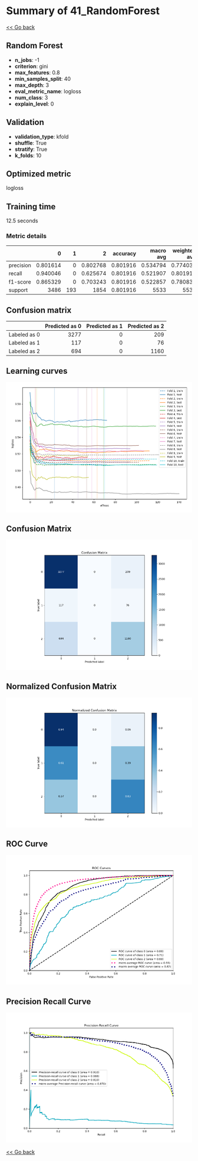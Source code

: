 # Summary of 41_RandomForest

[<< Go back](../README.md)


## Random Forest
- **n_jobs**: -1
- **criterion**: gini
- **max_features**: 0.8
- **min_samples_split**: 40
- **max_depth**: 3
- **eval_metric_name**: logloss
- **num_class**: 3
- **explain_level**: 0

## Validation
 - **validation_type**: kfold
 - **shuffle**: True
 - **stratify**: True
 - **k_folds**: 10

## Optimized metric
logloss

## Training time

12.5 seconds

### Metric details
|           |           0 |   1 |           2 |   accuracy |   macro avg |   weighted avg |   logloss |
|:----------|------------:|----:|------------:|-----------:|------------:|---------------:|----------:|
| precision |    0.801614 |   0 |    0.802768 |   0.801916 |    0.534794 |       0.774039 |  0.518895 |
| recall    |    0.940046 |   0 |    0.625674 |   0.801916 |    0.521907 |       0.801916 |  0.518895 |
| f1-score  |    0.865329 |   0 |    0.703243 |   0.801916 |    0.522857 |       0.780833 |  0.518895 |
| support   | 3486        | 193 | 1854        |   0.801916 | 5533        |    5533        |  0.518895 |


## Confusion matrix
|              |   Predicted as 0 |   Predicted as 1 |   Predicted as 2 |
|:-------------|-----------------:|-----------------:|-----------------:|
| Labeled as 0 |             3277 |                0 |              209 |
| Labeled as 1 |              117 |                0 |               76 |
| Labeled as 2 |              694 |                0 |             1160 |

## Learning curves
![Learning curves](learning_curves.png)
## Confusion Matrix

![Confusion Matrix](confusion_matrix.png)


## Normalized Confusion Matrix

![Normalized Confusion Matrix](confusion_matrix_normalized.png)


## ROC Curve

![ROC Curve](roc_curve.png)


## Precision Recall Curve

![Precision Recall Curve](precision_recall_curve.png)



[<< Go back](../README.md)
